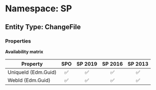 # Namespace: SP

## Entity Type: ChangeFile

### Properties

**Availability matrix**

Property | SPO | SP 2019 | SP 2016 | SP 2013
----------|:---:|:-------:|:-------:|:-------:
UniqueId (Edm.Guid) | ✅ | ✅ | ✅ | ✅
WebId (Edm.Guid) | ✅ | ✅ | ✅ | ✅